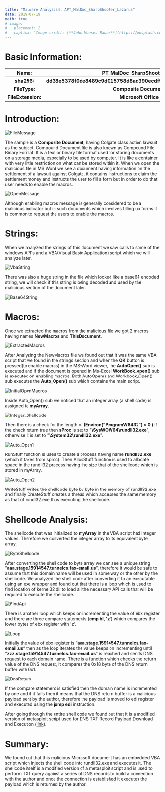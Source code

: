 ```yaml
---
title: "Malware Analysis4: APT_MalDoc_SharpShooter_Lazarus"
date: 2019-07-19
math: true
# image:
#   placement: 2
#   caption: 'Image credit: [**John Moeses Bauan**](https://unsplash.com/photos/OGZtQF8iC0g)'
---
```

# Basic Information:

|**Name:**|**PT_MalDoc_SharpShooter_Lazarus**|
|:-:|:-:|
|**sha256:**|**dd38e5378f0de8489c9d015758d8ad390ecdf9599b8a4b90b218f6de6d1c1e16**|
|**FileType:**|**Composite Document File**|
|**FileExtension:**|**Microsoft Office File**|


# Introduction:

![FileMessage](Screenshots/File.png)

The sample is a **Composite Document**, having Colgate class action lawsuit as the subject.
Compound Document file is also known as Compound File Binary Format. It is a text or binary file format used for storing documents on a storage media, especially to be used by computer. It is like a container with very little restriction on what can be stored within it.
When we open the malicious file in MS Word we see a document having information on the settlement of a lawsuit against Colgate, it contains instructions to claim the settlement money and instructs the user to fill a form but in order to do that user needs to enable the macros.

![OpenMessage](Screenshots/Message.png)

Although enabling macros message is generally considered to be a malicious indicator but in such documents which involves filling up forms it is common to request the users to enable the macros.

# Strings:

When we analyzed the strings of this document we saw calls to some of the  windows API's and a VBA(Visual Basic Application) script which we will analyze later.

![VbaString](Screenshots/VBAString.png)

There was also a huge string in the file which looked like a base64 encoded string, we will check if this string is being decoded and used by the malicious section of the document later.

![Base64String](Screenshots/Base64String.png)

# Macros:

Once we extracted the macros from the malicious file we got 2 macros having names **NewMacros** and **ThisDocument**.

![ExtractedMacros](Screenshots/ExtractedMacros.png)

After Analyzing the NewMacros file we found out that it was the same VBA script that we found in the strings section and when the **OK**  button is pressed(to enable macros) in the MS-Word viewer, the **AutoOpen()** sub is executed and if the document is opened in Ms-Excel **WorkBook_open()** sub is executed on enabling macros. Both AutoOpen() and Workbook_Open() sub executes the **Auto_Open()** sub which contains the main script.

![InitialOpenMacros](Screenshots/OpenMacros.png)

Inside Auto_Open() sub we noticed that an integer array (a shell code) is assigned to **myArray**.

![Integer_Shellcode](Screenshots/IntegerShellcode.png)

Then there is a check for the length of **(Environ("ProgramW6432")  > 0 )** if the check return true then **sProc** is set to "**\\SysWOW64\\rundll32.exe**", otherwise it is set to "**\\System32\\rundll32.exe**".

![Auto_Open1](Screenshots/Auto_Open1.png)

RunStuff function is used to create a process having name **rundll32.exe** (which it takes from sproc). Then AllocStuff function is used to allocate space in the rundll32 process having the size that of the shellcode which is stored in myArray.

![Auto_Open2](Screenshots/Auto_Open2.png)

WriteStuff writes the shellcode byte by byte in the memory of rundll32.exe and finally CreateStuff creates a thread which accesses the same memory as that of rundl32.exe thus executing the shellcode.

# Shellcode Analysis:

The shellcode that was initialized to **myArray** in the VBA script had integer values. Therefore we converted the integer array to its equivalent byte array.

![ByteShellcode](Screenshots/ByteShellcode.png)

After converting the shell code to byte array we can see a unique string "**aaa.stage.15914547.tunnelcs.fax-email.us**", therefore it would be safe to assume that this domain name will be used in some way or the other by the shellcode.
We analyzed the shell code after converting it to an executable using an exe wrapper and found out that there is a loop which is used to find location of kernel32.dll to load all the necessary API calls that will be required to execute the shellcode.

![FindApi](Screenshots/FindAPI.png)

There is another loop which keeps on incrementing the value of ebx register and there are three compare statements (**cmp bl, 'z'**) which compares the lower bytes of ebx register with 'z'.

![Loop](Screenshots/Loop.png)

Initially the value of ebx register is ”**aaa.stage.15914547.tunnelcs.fax-email.us**“ then as the loop iterates the value keeps on incrementing until “**zzz.stage.15914547.tunnelcs.fax-email.us**” is reached and sends DNS request to each domain name.
There is a function which checks the return value of the DNS request, It compares the 0x18 byte of the DNS return buffer with 0x1.

![DnsReturn](Screenshots/DNSreturn.png)

If the compare statement is satisfied then the domain name is incremented by one and if it fails then it means that the DNS return buffer is a malicious payload sent by the author, therefore the payload is moved to edi register and executed using the **jump edi** instruction.

After going through the entire shell code we found out that it is a modified version of metasploit script used for DNS TXT Record Payload Download and Execution ([link](https://github.com/rapid7/metasploit-framework/blob/master/modules/payloads/singles/windows/dns_txt_query_exec.rb)).


# Summary:

We found out that this malicious Microsoft document has an embedded VBA script which injects the shell code into rundll32.exe and executes it. The shellcode itself is a modified version of  a metasploit script and is used to perform TXT query against a series of DNS records to build a connection with the author and once the connection is established it executes the payload which is returned by the author.